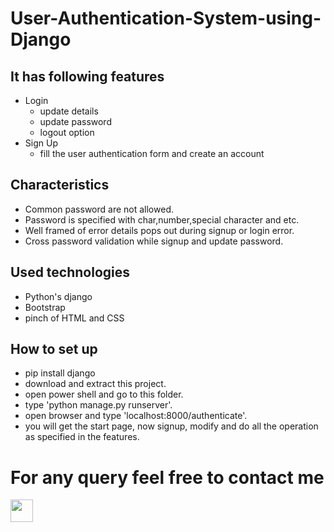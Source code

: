 # User-Authentication-System-using-Django
## It has following features
  * Login
    * update details
    * update password
    * logout option
  * Sign Up
    * fill the user authentication form and create an account
    
## Characteristics
  * Common password are not allowed.
  * Password is specified with char,number,special character and etc.
  * Well framed of error details pops out during signup or login error.
  * Cross password validation while signup and update password.
    
## Used technologies
  * Python's django
  * Bootstrap
  * pinch of HTML and CSS
## How to set up
  * pip install django
  * download and extract this project.
  * open power shell and go to this folder.
  * type 'python manage.py runserver'.
  * open browser and type 'localhost:8000/authenticate'.
  * you will get the start page, now signup, modify and do all the operation as specified in the features.
  
# For any query feel free to contact me
<a href = "https://www.linkedin.com/in/akarsh-somani-266a91155/"><img src = "http://www.iconninja.com/files/863/607/751/network-linkedin-social-connection-circular-circle-media-icon.svg" width="36" height="36"/></a>


